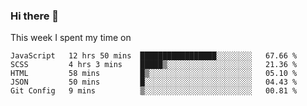 ### Hi there 👋

<!--
**qiruohan/qiruohan** is a ✨ _special_ ✨ repository because its `README.md` (this file) appears on your GitHub profile.

Here are some ideas to get you started:

- 🔭 I’m currently working on ...
- 🌱 I’m currently learning ...
- 👯 I’m looking to collaborate on ...
- 🤔 I’m looking for help with ...
- 💬 Ask me about ...
- 📫 How to reach me: ...
- 😄 Pronouns: ...
- ⚡ Fun fact: ...
-->

This week I spent my time on 
<!--START_SECTION:waka-->
```text
JavaScript   12 hrs 50 mins  █████████████████░░░░░░░░   67.66 % 
SCSS         4 hrs 3 mins    █████▒░░░░░░░░░░░░░░░░░░░   21.36 % 
HTML         58 mins         █▒░░░░░░░░░░░░░░░░░░░░░░░   05.10 % 
JSON         50 mins         █░░░░░░░░░░░░░░░░░░░░░░░░   04.43 % 
Git Config   9 mins          ▒░░░░░░░░░░░░░░░░░░░░░░░░   00.81 % 
```
<!--END_SECTION:waka-->
